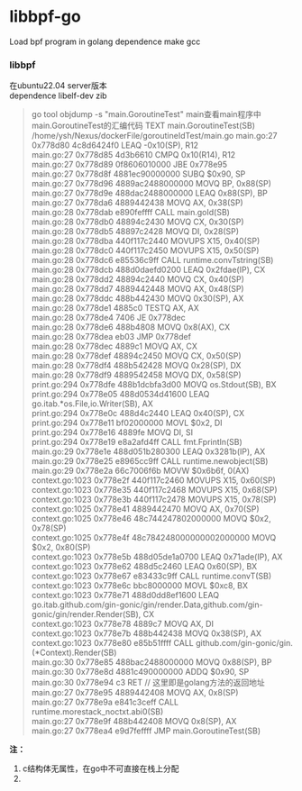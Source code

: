 # libbpf-go
Load bpf program in golang
dependence make gcc

### libbpf 
在ubuntu22.04 server版本  
dependence libelf-dev zib

> go tool objdump -s "main.GoroutineTest" main查看main程序中main.GoroutineTest的汇编代码
> TEXT main.GoroutineTest(SB) /home/ysh/Nexus/dockerFile/goroutineIdTest/main.go
main.go:27            0x778d80                4c8d6424f0                      LEAQ -0x10(SP), R12                                                                                     
main.go:27            0x778d85                4d3b6610                        CMPQ 0x10(R14), R12                                                                                     
main.go:27            0x778d89                0f8606010000                    JBE 0x778e95                                                                                            
main.go:27            0x778d8f                4881ec90000000                  SUBQ $0x90, SP                                                                                          
main.go:27            0x778d96                4889ac2488000000                MOVQ BP, 0x88(SP)                                                                                       
main.go:27            0x778d9e                488dac2488000000                LEAQ 0x88(SP), BP                                                                                       
main.go:27            0x778da6                4889442438                      MOVQ AX, 0x38(SP)                                                                                       
main.go:28            0x778dab                e890feffff                      CALL main.goId(SB)                                                                                      
main.go:28            0x778db0                48894c2430                      MOVQ CX, 0x30(SP)                                                                                       
main.go:28            0x778db5                48897c2428                      MOVQ DI, 0x28(SP)                                                                                       
main.go:28            0x778dba                440f117c2440                    MOVUPS X15, 0x40(SP)                                                                                    
main.go:28            0x778dc0                440f117c2450                    MOVUPS X15, 0x50(SP)                                                                                    
main.go:28            0x778dc6                e85536c9ff                      CALL runtime.convTstring(SB)                                                                            
main.go:28            0x778dcb                488d0daefd0200                  LEAQ 0x2fdae(IP), CX                                                                                    
main.go:28            0x778dd2                48894c2440                      MOVQ CX, 0x40(SP)                                                                                       
main.go:28            0x778dd7                4889442448                      MOVQ AX, 0x48(SP)                                                                                       
main.go:28            0x778ddc                488b442430                      MOVQ 0x30(SP), AX                                                                                       
main.go:28            0x778de1                4885c0                          TESTQ AX, AX                                                                                            
main.go:28            0x778de4                7406                            JE 0x778dec                                                                                             
main.go:28            0x778de6                488b4808                        MOVQ 0x8(AX), CX                                                                                        
main.go:28            0x778dea                eb03                            JMP 0x778def                                                                                            
main.go:28            0x778dec                4889c1                          MOVQ AX, CX                                                                                             
main.go:28            0x778def                48894c2450                      MOVQ CX, 0x50(SP)                                                                                       
main.go:28            0x778df4                488b542428                      MOVQ 0x28(SP), DX                                                                                       
main.go:28            0x778df9                4889542458                      MOVQ DX, 0x58(SP)                                                                                       
print.go:294          0x778dfe                488b1dcbfa3d00                  MOVQ os.Stdout(SB), BX                                                                                  
print.go:294          0x778e05                488d0534d41600                  LEAQ go.itab.*os.File,io.Writer(SB), AX                                                                 
print.go:294          0x778e0c                488d4c2440                      LEAQ 0x40(SP), CX                                                                                       
print.go:294          0x778e11                bf02000000                      MOVL $0x2, DI                                                                                           
print.go:294          0x778e16                4889fe                          MOVQ DI, SI                                                                                             
print.go:294          0x778e19                e8a2afd4ff                      CALL fmt.Fprintln(SB)                                                                                   
main.go:29            0x778e1e                488d051b280300                  LEAQ 0x3281b(IP), AX                                                                                    
main.go:29            0x778e25                e8965cc9ff                      CALL runtime.newobject(SB)                                                                              
main.go:29            0x778e2a                66c7006f6b                      MOVW $0x6b6f, 0(AX)                                                                                     
context.go:1023       0x778e2f                440f117c2460                    MOVUPS X15, 0x60(SP)                                                                                    
context.go:1023       0x778e35                440f117c2468                    MOVUPS X15, 0x68(SP)                                                                                    
context.go:1023       0x778e3b                440f117c2478                    MOVUPS X15, 0x78(SP)                                                                                    
context.go:1025       0x778e41                4889442470                      MOVQ AX, 0x70(SP)                                                                                       
context.go:1025       0x778e46                48c744247802000000              MOVQ $0x2, 0x78(SP)                                                                                     
context.go:1025       0x778e4f                48c784248000000002000000        MOVQ $0x2, 0x80(SP)                                                                                     
context.go:1023       0x778e5b                488d05de1a0700                  LEAQ 0x71ade(IP), AX                                                                                    
context.go:1023       0x778e62                488d5c2460                      LEAQ 0x60(SP), BX                                                                                       
context.go:1023       0x778e67                e83433c9ff                      CALL runtime.convT(SB)                                                                                  
context.go:1023       0x778e6c                bbc8000000                      MOVL $0xc8, BX                                                                                          
context.go:1023       0x778e71                488d0dd8ef1600                  LEAQ go.itab.github.com/gin-gonic/gin/render.Data,github.com/gin-gonic/gin/render.Render(SB), CX        
context.go:1023       0x778e78                4889c7                          MOVQ AX, DI                                                                                             
context.go:1023       0x778e7b                488b442438                      MOVQ 0x38(SP), AX                                                                                       
context.go:1023       0x778e80                e85b51ffff                      CALL github.com/gin-gonic/gin.(*Context).Render(SB)                                                     
main.go:30            0x778e85                488bac2488000000                MOVQ 0x88(SP), BP                                                                                       
main.go:30            0x778e8d                4881c490000000                  ADDQ $0x90, SP                                                                                          
main.go:30            0x778e94                c3                              RET      // 这里即是golang方法的返回地址                                                                                          
main.go:27            0x778e95                4889442408                      MOVQ AX, 0x8(SP)                                                                                        
main.go:27            0x778e9a                e841c3ceff                      CALL runtime.morestack_noctxt.abi0(SB)                                                                  
main.go:27            0x778e9f                488b442408                      MOVQ 0x8(SP), AX                                                                                        
main.go:27            0x778ea4                e9d7feffff                      JMP main.GoroutineTest(SB)


**注：**
1. c结构体无属性，在go中不可直接在栈上分配
2. 